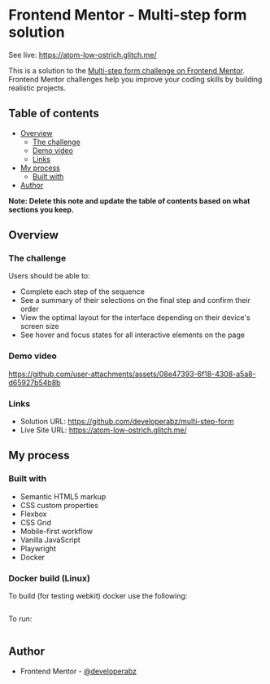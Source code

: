 # Frontend Mentor - Multi-step form solution

See live: https://atom-low-ostrich.glitch.me/

This is a solution to the [Multi-step form challenge on Frontend Mentor](https://www.frontendmentor.io/challenges/multistep-form-YVAnSdqQBJ). Frontend Mentor challenges help you improve your coding skills by building realistic projects. 

## Table of contents

- [Overview](#overview)
  - [The challenge](#the-challenge)
  - [Demo video](#demo-video)
  - [Links](#links)
- [My process](#my-process)
  - [Built with](#built-with)
- [Author](#author)

**Note: Delete this note and update the table of contents based on what sections you keep.**




## Overview

### The challenge

Users should be able to:

- Complete each step of the sequence
- See a summary of their selections on the final step and confirm their order
- View the optimal layout for the interface depending on their device's screen size
- See hover and focus states for all interactive elements on the page

### Demo video

https://github.com/user-attachments/assets/08e47393-6f18-4308-a5a8-d65927b54b8b

### Links

- Solution URL: https://github.com/developerabz/multi-step-form
- Live Site URL: https://atom-low-ostrich.glitch.me/

## My process

### Built with

- Semantic HTML5 markup
- CSS custom properties
- Flexbox
- CSS Grid
- Mobile-first workflow
- Vanilla JavaScript
- Playwright
- Docker 

### Docker build (Linux)

To build (for testing webkit) docker use the following:
```bash docker build -t playwright-tests .
```
To run:
```bash docker run --rm -v $(pwd):/app -w /app playwright-tests
```


## Author

- Frontend Mentor - [@developerabz](https://www.frontendmentor.io/profile/developerabz)

